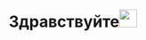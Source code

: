 <h1 align="center">Здравствуйте<img src="https://github.com/blackcater/blackcater/raw/main/images/Hi.gif" height="32"/></h1>

